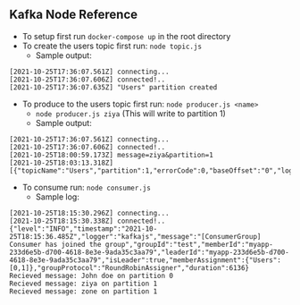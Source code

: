 ## Kafka Node Reference

- To setup first run `docker-compose up` in the root directory
- To create the users topic first run: `node topic.js`
  - Sample output:

```
[2021-10-25T17:36:07.561Z] connecting...
[2021-10-25T17:36:07.606Z] connected!..
[2021-10-25T17:36:07.635Z] "Users" partition created
```


- To produce to the users topic first run: `node producer.js <name>`
  - `node producer.js ziya` (This will write to partition 1)
  - Sample output:

```
[2021-10-25T17:36:07.561Z] connecting...
[2021-10-25T17:36:07.606Z] connected!..
[2021-10-25T18:00:59.173Z] message=ziya&partition=1
[2021-10-25T18:03:13.318Z] [{"topicName":"Users","partition":1,"errorCode":0,"baseOffset":"0","logAppendTime":"-1","logStartOffset":"0"}]
```
- To consume run: `node consumer.js`
  - Sample log: 

```
[2021-10-25T18:15:30.296Z] connecting...
[2021-10-25T18:15:30.338Z] connected!..
{"level":"INFO","timestamp":"2021-10-25T18:15:36.485Z","logger":"kafkajs","message":"[ConsumerGroup] Consumer has joined the group","groupId":"test","memberId":"myapp-233d6e5b-d700-4618-8e3e-9ada35c3aa79","leaderId":"myapp-233d6e5b-d700-4618-8e3e-9ada35c3aa79","isLeader":true,"memberAssignment":{"Users":[0,1]},"groupProtocol":"RoundRobinAssigner","duration":6136}
Recieved message: John doe on partition 0
Recieved message: ziya on partition 1
Recieved message: zone on partition 1
```